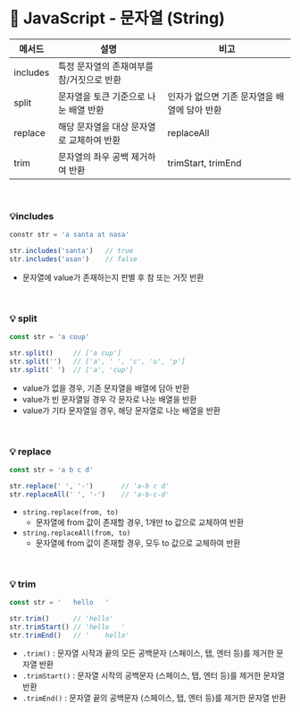 # 📒 JavaScript - 문자열 (String)

| 메서드   | 설명                                      | 비고                                         |
| -------- | ----------------------------------------- | -------------------------------------------- |
| includes | 특정 문자열의 존재여부를 참/거짓으로 반환 |                                              |
| split    | 문자열을 토큰 기준으로 나눈 배열 반환     | 인자가 없으면 기존 문자열을 배열에 담아 반환 |
| replace  | 해당 문자열을 대상 문자열로 교체하여 반환 | replaceAll                                   |
| trim     | 문자열의 좌우 공백 제거하여 반환          | trimStart, trimEnd                           |

<br>



### 💡includes

```javascript
constr str = 'a santa at nasa'

str.includes('santa')	// true
str.includes('asan')	// false
```

- 문자열에 value가 존재하는지 판별 후 참 또는 거짓 반환

<br>

### 💡 split

```javascript
const str = 'a coup'

str.split()		// ['a cup']
str.split('')	// ['a', ' ', 'c', 'u', 'p']
str.split(' ')	// ['a', 'cup']
```

- value가 없을 경우, 기존 문자열을 배열에 담아 반환
- value가 빈 문자열일 경우 각 문자로 나눈 배열을 반환
- value가 기타 문자열일 경우, 해당 문자열로 나눈 배열을 반환

<br>



### 💡 replace

```javascript
const str = 'a b c d'

str.replace(' ', '-')		// 'a-b c d'
str.replaceAll(' ', '-')	// 'a-b-c-d'
```

- `string.replace(from, to)`
  - 문자열에 from 값이 존재할 경우, 1개만 to 값으로 교체하여 반환
- `string.replaceAll(from, to)`
  - 문자열에 from 값이 존재할 경우, 모두 to 값으로 교체하여 반환

<br>



### 💡 trim

```javascript
const str = '	hello	'

str.trim()		// 'hello'
str.trimStart()	// 'hello	'
str.trimEnd()	// '	hello'
```

- `.trim()` : 문자열 시작과 끝의 모든 공백문자 (스페이스, 탭, 엔터 등)를 제거한 문자열 반환
- `.trimStart()` : 문자열 시작의 공백문자 (스페이스, 탭, 엔터 등)를 제거한 문자열 반환
- `.trimEnd()` : 문자열 끝의 공백문자 (스페이스, 탭, 엔터 등)를 제거한 문자열 반환



